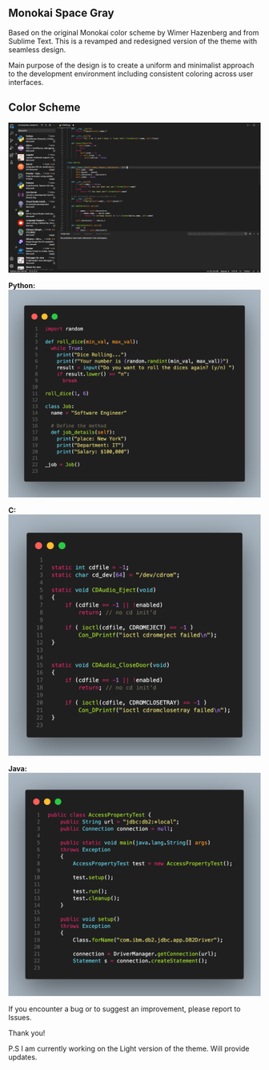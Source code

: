﻿## Monokai Space Gray

Based on the original Monokai color scheme by Wimer Hazenberg and from Sublime Text. This is a revamped and redesigned
version of the theme with seamless design.

Main purpose of the design is to create a uniform and minimalist approach to the development environment including
consistent coloring across user interfaces.

## Color Scheme

![Theme](images/snapshot.png)

**Python:**
![Python Demo](images/monokai-space-gray-py.png)

**C:**
![C Demo](images/monokai-space-gray-c.png)

**Java:**
![Java Demo](images/monokai-space-gray-java.png)


If you encounter a bug or to suggest an improvement, please report to Issues.

Thank you!

P.S I am currently working on the Light version of the theme. Will provide updates.
